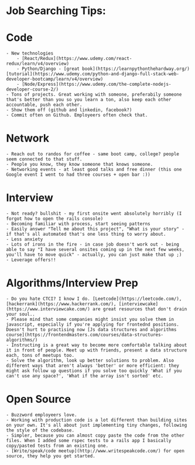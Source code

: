 # Job Searching Tips:

# Code 
	- New technologies 
		- [React/Redux](https://www.udemy.com/react-redux/learn/v4/overview)
		- Python/Django - [great book](https://learnpythonthehardway.org/) [tutorial](https://www.udemy.com/python-and-django-full-stack-web-developer-bootcamp/learn/v4/overview)
		- [Node/Express](https://www.udemy.com/the-complete-nodejs-developer-course-2/) 
	- Tons of projects. Great working with someone, preferabily someone that's better than you so you learn a ton, also keep each other accountable, push each other.
	- Show them off (github and linkedin, facebook?)
	- Commit often on Github. Employeers often check that. 

# Network
	- Reach out to randos for coffee - same boot camp, college? people seem connected to that stuff.
	- People you know, they know someone that knows someone.  
	- Networking events - at least good talks and free dinner (this one Google event I went to had three courses + open bar :))

# Interview 
	- Not ready? bullshit - my first onsite went absolutely horribly (I forgot how to open the rails console) 
	- Becoming familiar with process, start seeing patterns
	- Easily answer "Tell me about this project", "What is your story" - if that's all automated that's one less thing to worry about. 
	- Less anxiety 
	- Lots of irons in the fire - in case job doesn't work out - being able to say "I have several onsites coming up in the next few weeks, you'll have to move quick" - actually, you can just make that up ;)
	- Leverage offers!!

# Algorithms/Interview Prep
	- Do you hate CTCI? I know I do. [Leetcode](https://leetcode.com/), [hackerrank](https://www.hackerrank.com/), [interviewcake](https://www.interviewcake.com/) are great resources that don't drain your soul.. 
	- Please mind that some companies might insist you solve them in javascript, especially if you're applying for frontednd positions. Doesn't hurt to practising now [Js data structures and algorithms course](https://frontendmasters.com/courses/data-structures-algorithms/)
	- Instructing is a great way to become more comfortable talking about it in front of people. Meet up with friends, present a data structure each, tons of meetups too.
	- Solve the algorithm, look up better solutions to problem. Also different ways that aren't always 'better' or more efficient: they might ask follow up questions if you solve too quickly 'What if you can't use any space?', 'What if the array isn't sorted' etc. 

# Open Source 
	- Buzzword employeers love. 
	- Working with production code is a lot different than building sites on your own. It's all about just implementing tiny changes, following the style of the codebase.
	- Simpler, because you can almost copy paste the code from the other files. When I added some rspec tests to a rails app I basically copy/pasted tests from an existing one. 
	- [Write/speak/code meetup](http://www.writespeakcode.com/) for open source, they help you get started. 